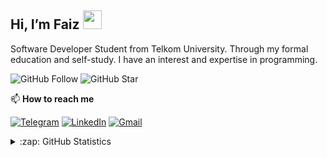 <!-- - 👋 Hi, I’m @faiz-najm
- 👀 I’m interested in ...
- 🌱 I’m currently learning ...
- 💞️ I’m looking to collaborate on ...
- 📫 How to reach me ... -->

## Hi, I’m Faiz <img src="https://raw.githubusercontent.com/MartinHeinz/MartinHeinz/master/wave.gif" width="30px">

Software Developer Student from Telkom University. Through my formal education and self-study. I have an interest and expertise in programming.

![GitHub Follow](https://img.shields.io/github/followers/faiz-najm.svg?style=social&label=Follow)
![GitHub Star](https://img.shields.io/github/stars/faiz-najm?affiliations=OWNER%2CCOLLABORATOR&style=social&label=Star)

📫 **How to reach me**

[![Telegram](https://img.shields.io/badge/--telegram?label=Telegram&logo=telegram&style=social)](https://t.me/faiznajm) 
[![LinkedIn](https://img.shields.io/badge/--linkedin?label=LinkedIn&logo=LinkedIn&style=social)](https://www.linkedin.com/in/faiz-najmuddin-5014921b1)
[![Gmail](https://img.shields.io/badge/--linkedin?label=Gmail&logo=gmail&style=social)](mailto:faiznajmuddin123@gmail.com)

<details close>
<summary>:zap: GitHub Statistics</summary>
  <img src="https://github-readme-stats.vercel.app/api?username=faiz-najm&show_icons=true&theme=nord" width="400px">
</details>

<!---
faiz-najm/faiz-najm is a ✨ special ✨ repository because its `README.md` (this file) appears on your GitHub profile.
You can click the Preview link to take a look at your changes.
--->
